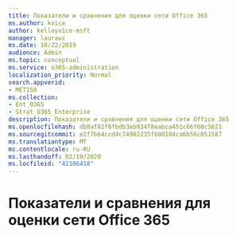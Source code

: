 ```yaml
---
title: Показатели и сравнения для оценки сети Office 365
ms.author: kvice
author: kelleyvice-msft
manager: laurawi
ms.date: 10/22/2019
audience: Admin
ms.topic: conceptual
ms.service: o365-administration
localization_priority: Normal
search.appverid:
- MET150
ms.collection:
- Ent_O365
- Strat_O365_Enterprise
description: Показатели и сравнения для оценки сети Office 365
ms.openlocfilehash: db8af82f8fbdb3eb934f8eabca451c66f60c5621
ms.sourcegitcommit: e2f7bb4ccd4c74902235f680104ca6b56c051587
ms.translationtype: MT
ms.contentlocale: ru-RU
ms.lasthandoff: 02/19/2020
ms.locfileid: "42106418"
---
```

# <a name="office-365-network-score-benchmarks-and-comparisons"></a>Показатели и сравнения для оценки сети Office 365

